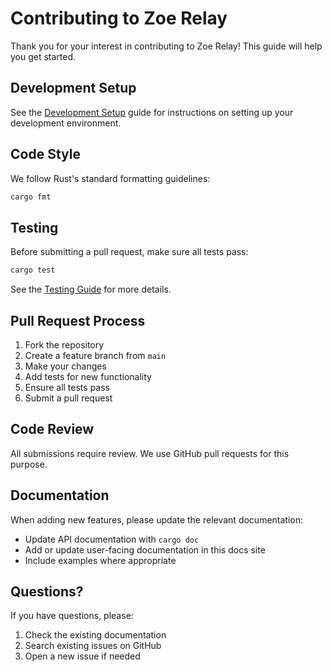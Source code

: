 # Contributing to Zoe Relay

Thank you for your interest in contributing to Zoe Relay! This guide will help you get started.

## Development Setup

See the [Development Setup](./setup) guide for instructions on setting up your development environment.

## Code Style

We follow Rust's standard formatting guidelines:

```bash
cargo fmt
```

## Testing

Before submitting a pull request, make sure all tests pass:

```bash
cargo test
```

See the [Testing Guide](./testing) for more details.

## Pull Request Process

1. Fork the repository
2. Create a feature branch from `main`
3. Make your changes
4. Add tests for new functionality
5. Ensure all tests pass
6. Submit a pull request

## Code Review

All submissions require review. We use GitHub pull requests for this purpose.

## Documentation

When adding new features, please update the relevant documentation:

- Update API documentation with `cargo doc`
- Add or update user-facing documentation in this docs site
- Include examples where appropriate

## Questions?

If you have questions, please:

1. Check the existing documentation
2. Search existing issues on GitHub
3. Open a new issue if needed
